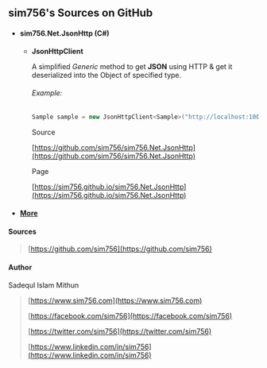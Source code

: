 ## sim756's Sources on GitHub

- #### sim756.Net.JsonHttp (C#)

  - **JsonHttpClient**

    A simplified *Generic* method to get **JSON** using HTTP & get it deserialized into the Object of specified type.

    ###### Example:

    ```c#
    Sample sample = new JsonHttpClient<Sample>("http://localhost:10000/api/values").GetDeserializedObject(); 
    ```

    Source

    [https://github.com/sim756/sim756.Net.JsonHttp](https://github.com/sim756/sim756.Net.JsonHttp)

    Page

    [https://sim756.github.io/sim756.Net.JsonHttp](https://sim756.github.io/sim756.Net.JsonHttp)

- #### [More](https://github.com/sim756)



#### Sources

> [https://github.com/sim756](https://github.com/sim756)

#### Author

Sadequl Islam Mithun

> [https://www.sim756.com](https://www.sim756.com)
>
> [https://facebook.com/sim756](https://facebook.com/sim756)
>
> [https://twitter.com/sim756](https://twitter.com/sim756)
>
> [https://www.linkedin.com/in/sim756](https://www.linkedin.com/in/sim756)

